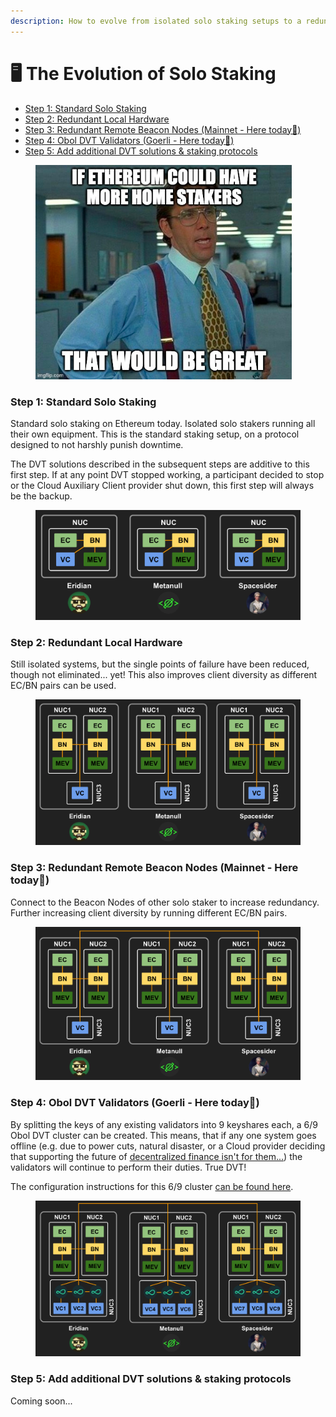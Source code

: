 ```yaml
---
description: How to evolve from isolated solo staking setups to a redundant DVT system.
---
```


# 🖥 The Evolution of Solo Staking

* [Step 1: Standard Solo Staking](the-evolution-of-solo-staking.md#step-1-standard-solo-staking)
* [Step 2: Redundant Local Hardware](the-evolution-of-solo-staking.md#step-2-redundant-local-hardware)
* [Step 3: Redundant Remote Beacon Nodes (Mainnet - Here today📍)](the-evolution-of-solo-staking.md#step-3-redundant-remote-beacon-nodes-mainnet-here-today)
* [Step 4: Obol DVT Validators (Goerli - Here today📍)](the-evolution-of-solo-staking.md#step-4-obol-dvt-validators-goerli-here-today)
* [Step 5: Add additional DVT solutions & staking protocols](the-evolution-of-solo-staking.md#step-5-add-additional-dvt-solutions-and-staking-protocols)

<figure><img src=".gitbook/assets/image.png" alt="Home Stakers Meme" width="410"><figcaption></figcaption></figure>

### Step 1: Standard Solo Staking

Standard solo staking on Ethereum today. Isolated solo stakers running all their own equipment. This is the standard staking setup, on a protocol designed to not harshly punish downtime.&#x20;

The DVT solutions described in the subsequent steps are additive to this first step. If at any point DVT stopped working, a participant decided to stop or the Cloud Auxiliary Client provider shut down, this first step will always be the backup.

<figure><img src=".gitbook/assets/image (3).png" alt=""><figcaption></figcaption></figure>

### Step 2: Redundant Local Hardware

Still isolated systems, but the single points of failure have been reduced, though not eliminated... yet! This also improves client diversity as different EC/BN pairs can be used.

<figure><img src=".gitbook/assets/image (1) (1) (1).png" alt=""><figcaption></figcaption></figure>

### Step 3: Redundant Remote Beacon Nodes (Mainnet - Here today📍)

Connect to the Beacon Nodes of other solo staker to increase redundancy. Further increasing client diversity by running different EC/BN pairs.

<figure><img src=".gitbook/assets/image (7) (1).png" alt=""><figcaption></figcaption></figure>

### Step 4: Obol DVT Validators (Goerli - Here today📍)

By splitting the keys of any existing validators into 9 keyshares each, a 6/9 Obol DVT cluster can be created. This means, that if any one system goes offline (e.g. due to power cuts, natural disaster, or a Cloud provider deciding that supporting the future of [decentralized finance isn't for them...](https://www.coindesk.com/business/2022/08/26/ethereum-could-get-kicked-off-cloud-host-that-powers-10-of-crypto-network/)) the validators will continue to perform their duties. True DVT!

The configuration instructions for this 6/9 cluster [can be found here](dvt-configuration/obol-dvt/cluster-config-6-9.md).

<figure><img src=".gitbook/assets/image (12).png" alt=""><figcaption></figcaption></figure>

### Step 5: Add additional DVT solutions & staking protocols

Coming soon...

